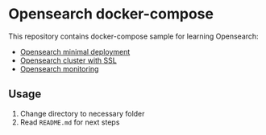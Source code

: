 # Opensearch docker-compose

This repository contains docker-compose sample for learning Opensearch:

* [Opensearch minimal deployment](minimal/README.md)
* [Opensearch cluster with SSL](cluster/README.md)
* [Opensearch monitoring](monitoring/README.md)

## Usage

1. Change directory to necessary folder
2. Read `README.md` for next steps